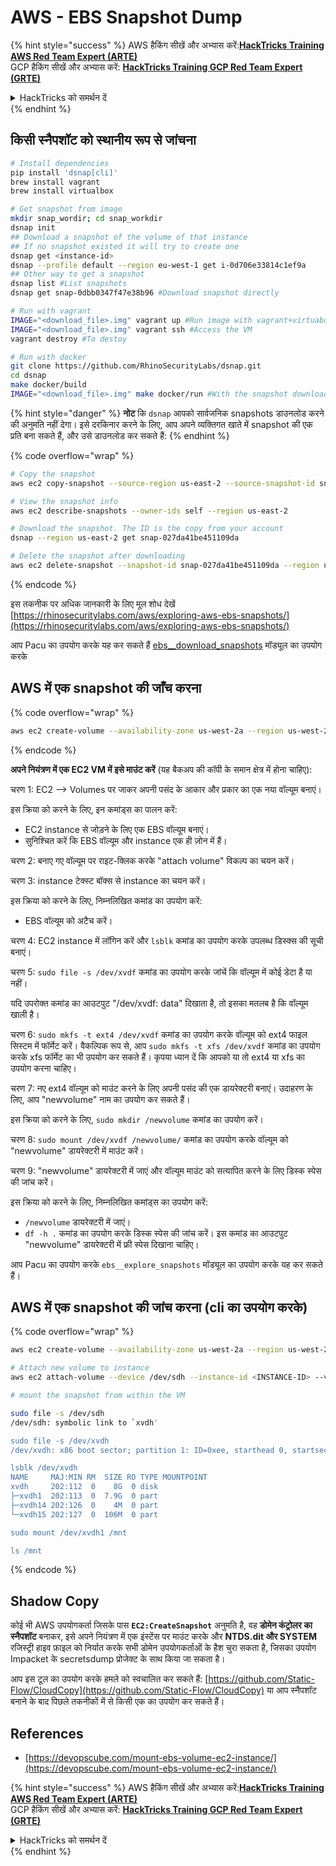 # AWS - EBS Snapshot Dump

{% hint style="success" %}
AWS हैकिंग सीखें और अभ्यास करें:<img src="/.gitbook/assets/image.png" alt="" data-size="line">[**HackTricks Training AWS Red Team Expert (ARTE)**](https://training.hacktricks.xyz/courses/arte)<img src="/.gitbook/assets/image.png" alt="" data-size="line">\
GCP हैकिंग सीखें और अभ्यास करें: <img src="/.gitbook/assets/image (2).png" alt="" data-size="line">[**HackTricks Training GCP Red Team Expert (GRTE)**<img src="/.gitbook/assets/image (2).png" alt="" data-size="line">](https://training.hacktricks.xyz/courses/grte)

<details>

<summary>HackTricks को समर्थन दें</summary>

* [**सदस्यता योजनाओं**](https://github.com/sponsors/carlospolop) की जाँच करें!
* 💬 [**Discord समूह**](https://discord.gg/hRep4RUj7f) या [**telegram समूह**](https://t.me/peass) में शामिल हों या हमें **Twitter** 🐦 पर **फॉलो** करें [**@hacktricks\_live**](https://twitter.com/hacktricks\_live)**.**
* **हैकिंग ट्रिक्स साझा करें** [**HackTricks**](https://github.com/carlospolop/hacktricks) और [**HackTricks Cloud**](https://github.com/carlospolop/hacktricks-cloud) github repos में PRs सबमिट करके।

</details>
{% endhint %}

## किसी स्नैपशॉट को स्थानीय रूप से जांचना
```bash
# Install dependencies
pip install 'dsnap[cli]'
brew install vagrant
brew install virtualbox

# Get snapshot from image
mkdir snap_wordir; cd snap_workdir
dsnap init
## Download a snapshot of the volume of that instance
## If no snapshot existed it will try to create one
dsnap get <instance-id>
dsnap --profile default --region eu-west-1 get i-0d706e33814c1ef9a
## Other way to get a snapshot
dsnap list #List snapshots
dsnap get snap-0dbb0347f47e38b96 #Download snapshot directly

# Run with vagrant
IMAGE="<download_file>.img" vagrant up #Run image with vagrant+virtuabox
IMAGE="<download_file>.img" vagrant ssh #Access the VM
vagrant destroy #To destoy

# Run with docker
git clone https://github.com/RhinoSecurityLabs/dsnap.git
cd dsnap
make docker/build
IMAGE="<download_file>.img" make docker/run #With the snapshot downloaded
```
{% hint style="danger" %}
**नोट** कि `dsnap` आपको सार्वजनिक snapshots डाउनलोड करने की अनुमति नहीं देगा। इसे दरकिनार करने के लिए, आप अपने व्यक्तिगत खाते में snapshot की एक प्रति बना सकते हैं, और उसे डाउनलोड कर सकते हैं:
{% endhint %}

{% code overflow="wrap" %}
```bash
# Copy the snapshot
aws ec2 copy-snapshot --source-region us-east-2 --source-snapshot-id snap-09cf5d9801f231c57 --destination-region us-east-2 --description "copy of snap-09cf5d9801f231c57"

# View the snapshot info
aws ec2 describe-snapshots --owner-ids self --region us-east-2

# Download the snapshot. The ID is the copy from your account
dsnap --region us-east-2 get snap-027da41be451109da

# Delete the snapshot after downloading
aws ec2 delete-snapshot --snapshot-id snap-027da41be451109da --region us-east-2
```
{% endcode %}

इस तकनीक पर अधिक जानकारी के लिए मूल शोध देखें [https://rhinosecuritylabs.com/aws/exploring-aws-ebs-snapshots/](https://rhinosecuritylabs.com/aws/exploring-aws-ebs-snapshots/)

आप Pacu का उपयोग करके यह कर सकते हैं [ebs\_\_download\_snapshots](https://github.com/RhinoSecurityLabs/pacu/wiki/Module-Details#ebs\_\_download\_snapshots) मॉड्यूल का उपयोग करके

## AWS में एक snapshot की जाँच करना

{% code overflow="wrap" %}
```bash
aws ec2 create-volume --availability-zone us-west-2a --region us-west-2  --snapshot-id snap-0b49342abd1bdcb89
```
{% endcode %}

**अपने नियंत्रण में एक EC2 VM में इसे माउंट करें** (यह बैकअप की कॉपी के समान क्षेत्र में होना चाहिए):

चरण 1: EC2 –> Volumes पर जाकर अपनी पसंद के आकार और प्रकार का एक नया वॉल्यूम बनाएं।

इस क्रिया को करने के लिए, इन कमांड्स का पालन करें:

* EC2 instance से जोड़ने के लिए एक EBS वॉल्यूम बनाएं।
* सुनिश्चित करें कि EBS वॉल्यूम और instance एक ही ज़ोन में हैं।

चरण 2: बनाए गए वॉल्यूम पर राइट-क्लिक करके "attach volume" विकल्प का चयन करें।

चरण 3: instance टेक्स्ट बॉक्स से instance का चयन करें।

इस क्रिया को करने के लिए, निम्नलिखित कमांड का उपयोग करें:

* EBS वॉल्यूम को अटैच करें।

चरण 4: EC2 instance में लॉगिन करें और `lsblk` कमांड का उपयोग करके उपलब्ध डिस्क्स की सूची बनाएं।

चरण 5: `sudo file -s /dev/xvdf` कमांड का उपयोग करके जांचें कि वॉल्यूम में कोई डेटा है या नहीं।

यदि उपरोक्त कमांड का आउटपुट "/dev/xvdf: data" दिखाता है, तो इसका मतलब है कि वॉल्यूम खाली है।

चरण 6: `sudo mkfs -t ext4 /dev/xvdf` कमांड का उपयोग करके वॉल्यूम को ext4 फाइल सिस्टम में फॉर्मेट करें। वैकल्पिक रूप से, आप `sudo mkfs -t xfs /dev/xvdf` कमांड का उपयोग करके xfs फॉर्मेट का भी उपयोग कर सकते हैं। कृपया ध्यान दें कि आपको या तो ext4 या xfs का उपयोग करना चाहिए।

चरण 7: नए ext4 वॉल्यूम को माउंट करने के लिए अपनी पसंद की एक डायरेक्टरी बनाएं। उदाहरण के लिए, आप "newvolume" नाम का उपयोग कर सकते हैं।

इस क्रिया को करने के लिए, `sudo mkdir /newvolume` कमांड का उपयोग करें।

चरण 8: `sudo mount /dev/xvdf /newvolume/` कमांड का उपयोग करके वॉल्यूम को "newvolume" डायरेक्टरी में माउंट करें।

चरण 9: "newvolume" डायरेक्टरी में जाएं और वॉल्यूम माउंट को सत्यापित करने के लिए डिस्क स्पेस की जांच करें।

इस क्रिया को करने के लिए, निम्नलिखित कमांड्स का उपयोग करें:

* `/newvolume` डायरेक्टरी में जाएं।
* `df -h .` कमांड का उपयोग करके डिस्क स्पेस की जांच करें। इस कमांड का आउटपुट "newvolume" डायरेक्टरी में फ्री स्पेस दिखाना चाहिए।

आप Pacu का उपयोग करके `ebs__explore_snapshots` मॉड्यूल का उपयोग करके यह कर सकते हैं।

## AWS में एक snapshot की जांच करना (cli का उपयोग करके)

{% code overflow="wrap" %}
```bash
aws ec2 create-volume --availability-zone us-west-2a --region us-west-2 --snapshot-id <snap-0b49342abd1bdcb89>

# Attach new volume to instance
aws ec2 attach-volume --device /dev/sdh --instance-id <INSTANCE-ID> --volume-id <VOLUME-ID>

# mount the snapshot from within the VM

sudo file -s /dev/sdh
/dev/sdh: symbolic link to `xvdh'

sudo file -s /dev/xvdh
/dev/xvdh: x86 boot sector; partition 1: ID=0xee, starthead 0, startsector 1, 16777215 sectors, extended partition table (last)\011, code offset 0x63

lsblk /dev/xvdh
NAME     MAJ:MIN RM  SIZE RO TYPE MOUNTPOINT
xvdh     202:112  0    8G  0 disk
├─xvdh1  202:113  0  7.9G  0 part
├─xvdh14 202:126  0    4M  0 part
└─xvdh15 202:127  0  106M  0 part

sudo mount /dev/xvdh1 /mnt

ls /mnt
```
{% endcode %}

## Shadow Copy

कोई भी AWS उपयोगकर्ता जिसके पास **`EC2:CreateSnapshot`** अनुमति है, वह **डोमेन कंट्रोलर का स्नैपशॉट** बनाकर, इसे अपने नियंत्रण में एक इंस्टेंस पर माउंट करके और **NTDS.dit और SYSTEM** रजिस्ट्री हाइव फ़ाइल को निर्यात करके सभी डोमेन उपयोगकर्ताओं के हैश चुरा सकता है, जिसका उपयोग Impacket के secretsdump प्रोजेक्ट के साथ किया जा सकता है।

आप इस टूल का उपयोग करके हमले को स्वचालित कर सकते हैं: [https://github.com/Static-Flow/CloudCopy](https://github.com/Static-Flow/CloudCopy) या आप स्नैपशॉट बनाने के बाद पिछले तकनीकों में से किसी एक का उपयोग कर सकते हैं।

## References

* [https://devopscube.com/mount-ebs-volume-ec2-instance/](https://devopscube.com/mount-ebs-volume-ec2-instance/)

{% hint style="success" %}
AWS हैकिंग सीखें और अभ्यास करें:<img src="/.gitbook/assets/image.png" alt="" data-size="line">[**HackTricks Training AWS Red Team Expert (ARTE)**](https://training.hacktricks.xyz/courses/arte)<img src="/.gitbook/assets/image.png" alt="" data-size="line">\
GCP हैकिंग सीखें और अभ्यास करें: <img src="/.gitbook/assets/image (2).png" alt="" data-size="line">[**HackTricks Training GCP Red Team Expert (GRTE)**<img src="/.gitbook/assets/image (2).png" alt="" data-size="line">](https://training.hacktricks.xyz/courses/grte)

<details>

<summary>HackTricks को समर्थन दें</summary>

* [**सदस्यता योजनाओं**](https://github.com/sponsors/carlospolop) की जाँच करें!
* 💬 [**Discord समूह**](https://discord.gg/hRep4RUj7f) या [**telegram समूह**](https://t.me/peass) में शामिल हों या **Twitter** 🐦 पर हमें **फॉलो** करें [**@hacktricks\_live**](https://twitter.com/hacktricks\_live)**.**
* **हैकिंग ट्रिक्स साझा करें** [**HackTricks**](https://github.com/carlospolop/hacktricks) और [**HackTricks Cloud**](https://github.com/carlospolop/hacktricks-cloud) गिटहब रिपोज़िटरी में PRs सबमिट करके।

</details>
{% endhint %}
